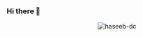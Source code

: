 ### Hi there 👋
<p align="center"> <img src="https://komarev.com/ghpvc/?username=haseeb-dc&label=Profile%20views&color=0e75b6&style=flat" alt="haseeb-dc" /> </p>
<!--
**haseeb-dc/haseeb-dc** is a ✨ _special_ ✨ repository because its `README.md` (this file) appears on your GitHub profile.



Here are some ideas to get you started:

- 🔭 I’m currently working on ...
- 🌱 I’m currently learning ...
- 👯 I’m looking to collaborate on ...
- 🤔 I’m looking for help with ...
- 💬 Ask me about ...
- 📫 How to reach me: ...
- 😄 Pronouns: ...
- ⚡ Fun fact: ...
-->

  
![stats](https://github-readme-stats.vercel.app/api?username=haseeb-dc&theme=radical)
![lng](https://github-readme-stats.vercel.app/api/top-langs/?username=haseeb-dc&theme=radical)
